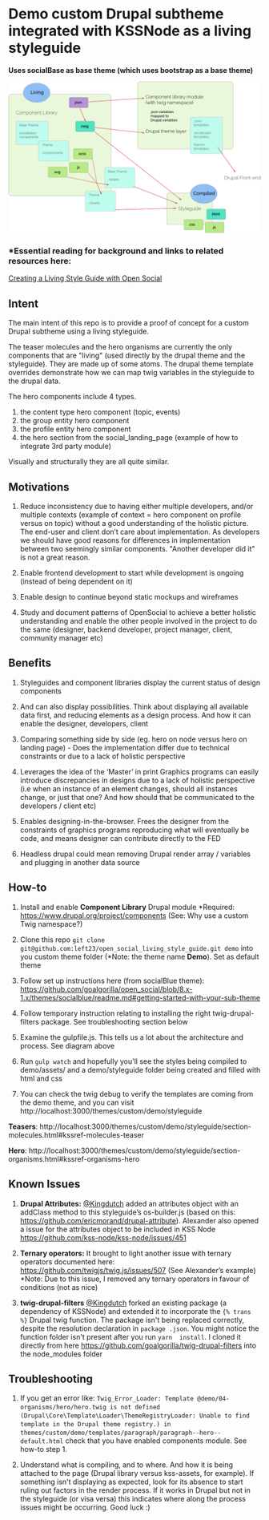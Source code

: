 # Demo custom Drupal subtheme integrated with KSSNode as a living styleguide
**Uses socialBase as base theme (which uses bootstrap as a base theme)**

![Diagram of how a component library, KSSNode styleguide and Drupal theme work together to make a living styleguide](diagram-living-styleguide.png)

### *Essential reading for background and links to related resources here: 
[Creating a Living Style Guide with Open Social](https://www.getopensocial.com/blog/open-source-technology/creating-living-style-guide-open-social)

## Intent

The main intent of this repo is to provide a proof of concept for a 
custom Drupal subtheme using a living styleguide.

The teaser molecules and the hero organisms are currently the only components
 that are "living" (used directly by the drupal theme and the styleguide). 
 They are made up of some atoms. The drupal theme template overrides 
 demonstrate how we can map twig variables in the styleguide to the drupal data.
 
The hero components include 4 types.
 
 1. the content type hero component (topic, events)
 1. the group entity hero component
 1. the profile entity hero component
 1. the hero section from the social_landing_page (example of how to integrate 3rd party module)
  
Visually and structurally they are all quite similar.
 
## Motivations

1. Reduce inconsistency due to having either multiple developers, and/or 
multiple contexts (example of context = hero component on profile versus on topic) without a good understanding of the holistic picture. The end-user and client don’t care about implementation. As developers we should have good reasons for differences in implementation between two seemingly similar components. "Another developer did it" is not 
a great reason.

1. Enable frontend development to start while development is ongoing (instead 
of being dependent on it)

1. Enable design to continue beyond static mockups and wireframes

1. Study and document patterns of OpenSocial to achieve a better holistic 
understanding and enable the other people involved in the project to do the same (designer, backend developer, project manager, client, community manager etc)


## Benefits

1. Styleguides and component libraries display the current status of design 
components

1. And can also display possibilities. Think about displaying all available 
data first, and reducing elements as a design process. And how it 
can enable the designer, developers, client

1. Comparing something side by side (eg. hero on node versus hero on landing page) - Does the implementation differ due to technical constraints or due to a lack of holistic perspective

1. Leverages the idea of the ‘Master’ in print
Graphics programs can easily introduce discrepancies in designs due to a lack of holistic perspective (i.e when an instance of an element changes, should all instances change, or just that one? And how should that be communicated to the developers / client etc)

1. Enables designing-in-the-browser. Frees the designer from the constraints of graphics programs reproducing what will eventually be code, and means designer can contribute directly to the FED

1. Headless drupal could mean removing Drupal render array / variables and 
plugging in another data source

## How-to

1. Install and enable **Component Library** Drupal module
*Required: https://www.drupal.org/project/components (See: Why use a custom 
Twig namespace?)

1. Clone this repo 
`git clone git@github.com:left23/open_social_living_style_guide.git demo`
into you custom theme folder (*Note: the theme name **Demo**). Set as default 
theme

1. Follow set up instructions here (from socialBlue theme): https://github.com/goalgorilla/open_social/blob/8.x-1.x/themes/socialblue/readme.md#getting-started-with-your-sub-theme

1. Follow temporary instruction relating to installing the right 
twig-drupal-filters package. See troubleshooting section below

1. Examine the gulpfile.js. This tells us a lot about the architecture and 
process. See diagram above

1. Run `gulp watch` and hopefully you'll see the styles being 
compiled to demo/assets/ and a demo/styleguide folder being created and 
filled with html and css

1. You can check the twig debug to verify the templates are coming from the 
demo theme, and you can visit http://localhost:3000/themes/custom/demo/styleguide

**Teasers**: http://localhost:3000/themes/custom/demo/styleguide/section-molecules.html#kssref-molecules-teaser

**Hero**: http://localhost:3000/themes/custom/demo/styleguide/section-organisms.html#kssref-organisms-hero



## Known Issues

1. **Drupal Attributes:**
[@Kingdutch](https://github.com/Kingdutch) added an attributes object with an
 addClass method to this styleguide’s os-builder.js (based on this: https://github.com/ericmorand/drupal-attribute). 
 Alexander also opened a issue for the attributes object to be included in KSS 
 Node https://github.com/kss-node/kss-node/issues/451

1. **Ternary operators:**
It brought to light another issue with ternary operators documented here:
https://github.com/twigjs/twig.js/issues/507
(See Alexander’s example)
*Note: Due to this issue, I removed any ternary operators in favour of 
conditions (not as nice)

1. **twig-drupal-filters**
[@Kingdutch](https://github.com/Kingdutch) forked an existing package (a 
dependency of KSSNode) and 
extended it to incorporate the `{% trans %}` Drupal twig function. The package 
isn't being replaced correctly, despite the resolution declaration in `package
.json`. You might notice the function folder isn't present after you run `yarn 
install`.
 I cloned it directly from here https://github.com/goalgorilla/twig-drupal-filters into the node_modules folder


## Troubleshooting

1. If you get an error like: `Twig_Error_Loader: Template @demo/04-organisms/hero/hero.twig is not defined (Drupal\Core\Template\Loader\ThemeRegistryLoader: Unable to find template in the Drupal theme registry.) in themes/custom/demo/templates/paragraph/paragraph--hero--default.html` check 
that you have enabled components module. See how-to step 1.

1. Understand what is compiling, and to where. And how it is being attached 
to the page (Drupal library versus kss-assets, for example). If something isn't 
displaying as expected, look for its absence to start ruling out factors in 
the render process. If it works in Drupal but not in the styleguide (or visa 
versa) this indicates where along the process issues might be occurring. Good
 luck :)
 